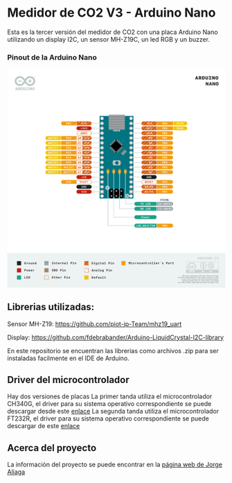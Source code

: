 ﻿# Medidor de CO2 V3 - Arduino Nano
Esta es la tercer versión del medidor de CO2 con una placa Arduino Nano utilizando un display I2C, un sensor MH-Z19C, un led RGB y un buzzer.

### Pinout de la Arduino Nano
![Arduino Nano Pinout](nano-pinout.png)

## Librerias utilizadas:
Sensor MH-Z19:  https://github.com/piot-jp-Team/mhz19_uart 

Display: https://github.com/fdebrabander/Arduino-LiquidCrystal-I2C-library 

En este repositorio se encuentran las librerias como archivos .zip para ser instaladas facilmente en el IDE de Arduino.

## Driver del microcontrolador
Hay dos versiones de placas 
La primer tanda utiliza el microcontrolador CH340G, el driver para su sistema operativo correspondiente se puede descargar desde este [enlace](http://www.wch.cn/download/CH341SER_EXE.html)
La segunda tanda utiliza el microcontrolador FT232R, el driver para su sistema operativo correspondiente se puede descargar de este [enlace](https://ftdichip.com/drivers/vcp-drivers/)

## Acerca del proyecto
La información del proyecto se puede encontrar en la [página web de Jorge Aliaga](http://www.jorgealiaga.com.ar/?page_id=2864)
